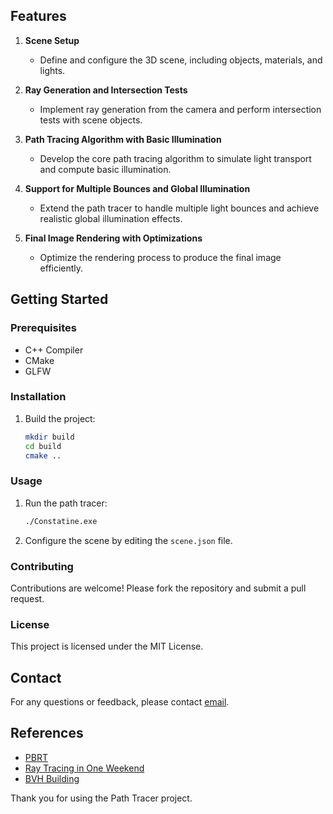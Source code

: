 ## Features

1. **Scene Setup**
    - Define and configure the 3D scene, including objects, materials, and lights.

2. **Ray Generation and Intersection Tests**
    - Implement ray generation from the camera and perform intersection tests with scene objects.

3. **Path Tracing Algorithm with Basic Illumination**
    - Develop the core path tracing algorithm to simulate light transport and compute basic illumination.

4. **Support for Multiple Bounces and Global Illumination**
    - Extend the path tracer to handle multiple light bounces and achieve realistic global illumination effects.

5. **Final Image Rendering with Optimizations**
    - Optimize the rendering process to produce the final image efficiently.

## Getting Started

### Prerequisites

- C++ Compiler
- CMake
- GLFW

### Installation

1. Build the project:
    ```sh
    mkdir build
    cd build
    cmake ..
    ```

### Usage

1. Run the path tracer:
    ```sh
    ./Constatine.exe
    ```

2. Configure the scene by editing the `scene.json` file.

### Contributing

Contributions are welcome! Please fork the repository and submit a pull request.

### License

This project is licensed under the MIT License.

## Contact

For any questions or feedback, please contact [email](mailto:gabriel.pouw@gmail.com).

## References

- [PBRT](http://www.pbrt.org/)
- [Ray Tracing in One Weekend](https://raytracing.github.io/books/RayTracingInOneWeekend.html)
- [BVH Building](https://jacco.ompf2.com/2022/04/13/how-to-build-a-bvh-part-1-basics/)

Thank you for using the Path Tracer project.
